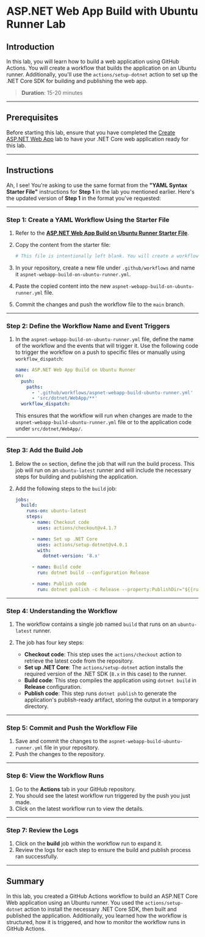 # ASP.NET Web App Build with Ubuntu Runner Lab

## Introduction

In this lab, you will learn how to build a web application using GitHub Actions. You will create a workflow that builds the application on an Ubuntu runner. Additionally, you'll use the `actions/setup-dotnet` action to set up the .NET Core SDK for building and publishing the web app.

> **Duration**: 15-20 minutes

---

## Prerequisites

Before starting this lab, ensure that you have completed the [Create ASP.NET Web App](./create-aspnet-webapp-lab.md) lab to have your .NET Core web application ready for this lab.

---

## Instructions

Ah, I see! You're asking to use the same format from the **"YAML Syntax Starter File"** instructions for **Step 1** in the lab you mentioned earlier. Here's the updated version of **Step 1** in the format you've requested:

---

### Step 1: Create a YAML Workflow Using the Starter File

1. Refer to the [**ASP.NET Web App Build on Ubuntu Runner Starter File**](./build-ubuntu-runner-starter.md).
2. Copy the content from the starter file:

   ```yaml
   # This file is intentionally left blank. You will create a workflow by following the instructions provided in the lab.
   ```

3. In your repository, create a new file under `.github/workflows` and name it `aspnet-webapp-build-on-ubuntu-runner.yml`.
4. Paste the copied content into the new `aspnet-webapp-build-on-ubuntu-runner.yml` file.
5. Commit the changes and push the workflow file to the `main` branch.

---

### Step 2: Define the Workflow Name and Event Triggers

1. In the `aspnet-webapp-build-on-ubuntu-runner.yml` file, define the name of the workflow and the events that will trigger it. Use the following code to trigger the workflow on a push to specific files or manually using `workflow_dispatch`:

   ```yaml
   name: ASP.NET Web App Build on Ubuntu Runner
   on:
     push:
       paths:
         - '.github/workflows/aspnet-webapp-build-ubuntu-runner.yml'
         - 'src/dotnet/WebApp/**'
     workflow_dispatch:
   ```

   This ensures that the workflow will run when changes are made to the `aspnet-webapp-build-ubuntu-runner.yml` file or to the application code under `src/dotnet/WebApp/`.

---

### Step 3: Add the Build Job

1. Below the `on` section, define the job that will run the build process. This job will run on an `ubuntu-latest` runner and will include the necessary steps for building and publishing the application.
2. Add the following steps to the `build` job:

   ```yaml
   jobs:
     build:
       runs-on: ubuntu-latest
       steps:
         - name: Checkout code
           uses: actions/checkout@v4.1.7

         - name: Set up .NET Core
           uses: actions/setup-dotnet@v4.0.1
           with:
             dotnet-version: '8.x'

         - name: Build code
           run: dotnet build --configuration Release

         - name: Publish code
           run: dotnet publish -c Release --property:PublishDir="${{runner.temp}}/webapp"
   ```

---

### Step 4: Understanding the Workflow

1. The workflow contains a single job named `build` that runs on an `ubuntu-latest` runner.

2. The job has four key steps:
   - **Checkout code**: This step uses the `actions/checkout` action to retrieve the latest code from the repository.
   - **Set up .NET Core**: The `actions/setup-dotnet` action installs the required version of the .NET SDK (`8.x` in this case) to the runner.
   - **Build code**: This step compiles the application using `dotnet build` in **Release** configuration.
   - **Publish code**: This step runs `dotnet publish` to generate the application's publish-ready artifact, storing the output in a temporary directory.

---

### Step 5: Commit and Push the Workflow File

1. Save and commit the changes to the `aspnet-webapp-build-ubuntu-runner.yml` file in your repository.
2. Push the changes to the repository.

---

### Step 6: View the Workflow Runs

1. Go to the **Actions** tab in your GitHub repository.
2. You should see the latest workflow run triggered by the push you just made.
3. Click on the latest workflow run to view the details.

---

### Step 7: Review the Logs

1. Click on the **build** job within the workflow run to expand it.
2. Review the logs for each step to ensure the build and publish process ran successfully.

---

## Summary

In this lab, you created a GitHub Actions workflow to build an ASP.NET Core Web application using an Ubuntu runner. You used the `actions/setup-dotnet` action to install the necessary .NET Core SDK, then built and published the application. Additionally, you learned how the workflow is structured, how it is triggered, and how to monitor the workflow runs in GitHub Actions.
